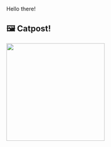 Hello there!



## 🖼️ Catpost!

<sub>
    <img src="https://cdn2.thecatapi.com/images/dcs.jpg" height="256">
</sub>

